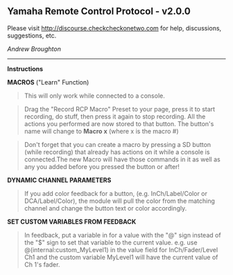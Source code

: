## Yamaha Remote Control Protocol - v2.0.0

Please visit http://discourse.checkcheckonetwo.com for help, discussions, suggestions, etc.

*Andrew Broughton*

---

**Instructions**

**MACROS** ("Learn" Function)

>This will only work while connected to a console.

>Drag the "Record RCP Macro" Preset to your page, press it to start recording, do stuff, then press it again to stop recording. All the actions you performed are now stored to that button. The button's name will change to **Macro x** (where x is the macro #)

>Don't forget that you can create a macro by pressing a SD button (while recording) that already has actions on it while a console is connected.The new Macro will have those commands in it as well as any you added before you pressed the button or after!

**DYNAMIC CHANNEL PARAMETERS**

>If you add color feedback for a button, (e.g. InCh/Label/Color or DCA/Label/Color), the module will pull the color from the matching channel and change the button text or color accordingly.

**SET CUSTOM VARIABLES FROM FEEDBACK**
>In feedback, put a variable in for a value with the "@" sign instead of the "$" sign to set that variable to the current value. e.g. use @(internal:custom_MyLevel1) in the value field for InCh/Fader/Level Ch1 and the custom variable MyLevel1 will have the current value of Ch 1's fader.